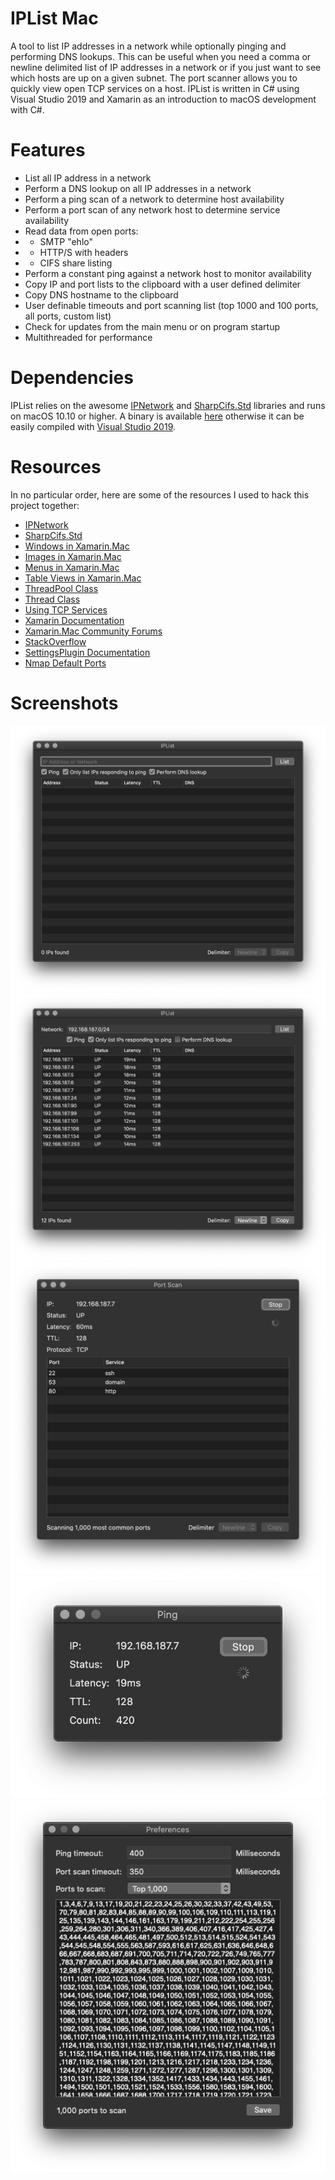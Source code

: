 # IPList Mac
A tool to list IP addresses in a network while optionally pinging and performing DNS lookups. This can be useful when you need a comma or newline delimited list of IP addresses in a network or if you just want to see which hosts are up on a given subnet. The port scanner allows you to quickly view open TCP services on a host. IPList is written in C# using Visual Studio 2019 and Xamarin as an introduction to macOS development with C#.

# Features
* List all IP address in a network
* Perform a DNS lookup on all IP addresses in a network
* Perform a ping scan of a network to determine host availability
* Perform a port scan of any network host to determine service availability
* Read data from open ports:
* * SMTP "ehlo"
* * HTTP/S with headers
* * CIFS share listing
* Perform a constant ping against a network host to monitor availability
* Copy IP and port lists to the clipboard with a user defined delimiter
* Copy DNS hostname to the clipboard
* User definable timeouts and port scanning list (top 1000 and 100 ports, all ports, custom list)
* Check for updates from the main menu or on program startup
* Multithreaded for performance

# Dependencies
IPList relies on the awesome [IPNetwork](https://github.com/lduchosal/ipnetwork) and [SharpCifs.Std]() libraries and runs on macOS 10.10 or higher. A binary is available [here](https://github.com/mcherry/IPList.macOS/raw/master/Binary/IPList.app.tgz) otherwise it can be easily compiled with [Visual Studio 2019](https://visualstudio.microsoft.com/vs/).

# Resources
In no particular order, here are some of the resources I used to hack this project together:
* [IPNetwork](https://github.com/lduchosal/ipnetwork)
* [SharpCifs.Std](http://sharpcifsstd.dobes.jp)
* [Windows in Xamarin.Mac](https://docs.microsoft.com/en-us/xamarin/mac/user-interface/window)
* [Images in Xamarin.Mac](https://docs.microsoft.com/en-us/xamarin/mac/app-fundamentals/image)
* [Menus in Xamarin.Mac](https://docs.microsoft.com/en-us/xamarin/mac/user-interface/menu)
* [Table Views in Xamarin.Mac](https://docs.microsoft.com/en-us/xamarin/mac/user-interface/table-view)
* [ThreadPool Class](https://docs.microsoft.com/en-us/dotnet/api/system.threading.threadpool?view=netframework-4.8)
* [Thread Class](https://docs.microsoft.com/en-us/dotnet/api/system.threading.thread?view=netframework-4.8)
* [Using TCP Services](https://docs.microsoft.com/en-us/dotnet/framework/network-programming/using-tcp-services)
* [Xamarin Documentation](https://docs.microsoft.com/en-us/xamarin/)
* [Xamarin.Mac Community Forums](https://forums.xamarin.com/categories/xamarin-mac)
* [StackOverflow](https://stackoverflow.com/questions/tagged/xamarin)
* [SettingsPlugin Documentation](https://github.com/jamesmontemagno/SettingsPlugin/tree/master/docs)
* [Nmap Default Ports](https://nullsec.us/top-1-000-tcp-and-udp-ports-nmap-default/)

# Screenshots
![Screenshot](https://github.com/mcherry/IPList.macOS/blob/master/Screenshots/012.png?raw=true "Screenshot 1")
![Screenshot](https://github.com/mcherry/IPList.macOS/blob/master/Screenshots/009.png?raw=true "Screenshot 2")
![Screenshot](https://github.com/mcherry/IPList.macOS/blob/master/Screenshots/0010.png?raw=true "Screenshot 3")
![Screenshot](https://github.com/mcherry/IPList.macOS/blob/master/Screenshots/0011.png?raw=true "Screenshot 4")
![Screenshot](https://github.com/mcherry/IPList.macOS/blob/master/Screenshots/014.png?raw=true "Screenshot 5")
